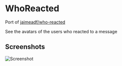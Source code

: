# WhoReacted

Port of [jaimeadf/who-reacted](https://github.com/jaimeadf/who-reacted)

See the avatars of the users who reacted to a message

## Screenshots

![Screenshot](https://cdn.discordapp.com/attachments/557312708840652801/875893267592519740/Screenshot_20210814-020701_Aliucord.png)
